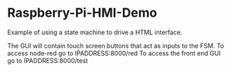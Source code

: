 # Raspberry-Pi-HMI-Demo
Example of using a state machine to drive a HTML interface.

The GUI will contain touch screen buttons that act as inputs to the FSM.
To access node-red go to IPADDRESS:8000/red
To access the front end GUI go to IPADDRESS:8000/test